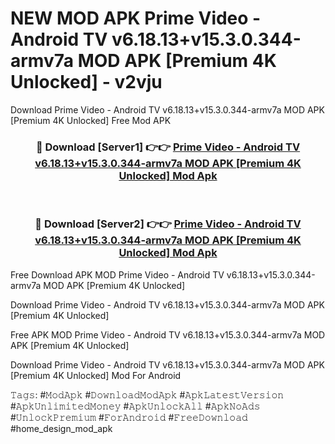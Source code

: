 # NEW MOD APK Prime Video - Android TV v6.18.13+v15.3.0.344-armv7a MOD APK [Premium 4K Unlocked] - v2vju
Download Prime Video - Android TV v6.18.13+v15.3.0.344-armv7a MOD APK [Premium 4K Unlocked] Free Mod APK

<div align="center">
<h3>🔴 Download [Server1] 👉👉 <a href="https://apk-comot.site?title=Prime_Video_-_Android_TV_v6.18.13+v15.3.0.344-armv7a_MOD_APK_[Premium_4K_Unlocked]">Prime Video - Android TV v6.18.13+v15.3.0.344-armv7a MOD APK [Premium 4K Unlocked] Mod Apk</a></h3><br>

<h3>🔴 Download [Server2] 👉👉 <a href="https://apk-comot.site?title=Prime_Video_-_Android_TV_v6.18.13+v15.3.0.344-armv7a_MOD_APK_[Premium_4K_Unlocked]">Prime Video - Android TV v6.18.13+v15.3.0.344-armv7a MOD APK [Premium 4K Unlocked] Mod Apk</a></h3>
</div>


Free Download APK MOD Prime Video - Android TV v6.18.13+v15.3.0.344-armv7a MOD APK [Premium 4K Unlocked]

Download Prime Video - Android TV v6.18.13+v15.3.0.344-armv7a MOD APK [Premium 4K Unlocked] 

Free APK MOD Prime Video - Android TV v6.18.13+v15.3.0.344-armv7a MOD APK [Premium 4K Unlocked] 

Download Prime Video - Android TV v6.18.13+v15.3.0.344-armv7a MOD APK [Premium 4K Unlocked] Mod For Android

𝚃𝚊𝚐𝚜: #𝙼𝚘𝚍𝙰𝚙𝚔 #𝙳𝚘𝚠𝚗𝚕𝚘𝚊𝚍𝙼𝚘𝚍𝙰𝚙𝚔 #𝙰𝚙𝚔𝙻𝚊𝚝𝚎𝚜𝚝𝚅𝚎𝚛𝚜𝚒𝚘𝚗 #𝙰𝚙𝚔𝚄𝚗𝚕𝚒𝚖𝚒𝚝𝚎𝚍𝙼𝚘𝚗𝚎𝚢 #𝙰𝚙𝚔𝚄𝚗𝚕𝚘𝚌𝚔𝙰𝚕𝚕 #𝙰𝚙𝚔𝙽𝚘𝙰𝚍𝚜 #𝚄𝚗𝚕𝚘𝚌𝚔𝙿𝚛𝚎𝚖𝚒𝚞𝚖 #𝙵𝚘𝚛𝙰𝚗𝚍𝚛𝚘𝚒𝚍 #𝙵𝚛𝚎𝚎𝙳𝚘𝚠𝚗𝚕𝚘𝚊𝚍 #home_design_mod_apk